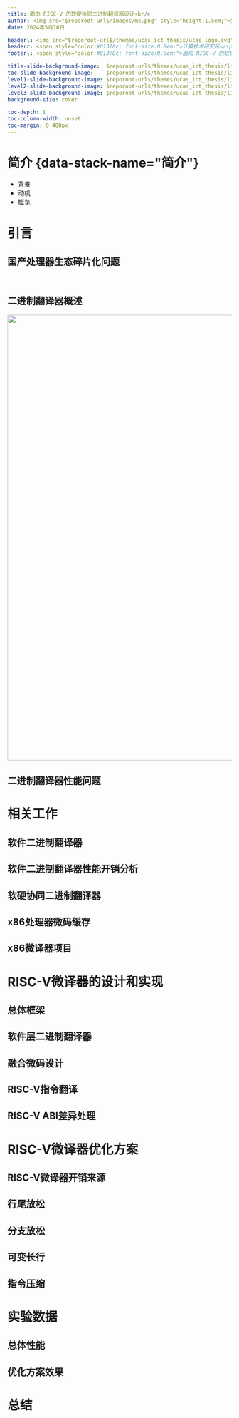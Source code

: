 ```yaml
---
title: 面向 RISC-V 的软硬协同二进制翻译器设计<br/>
author: <img src="$reporoot-url$/images/me.png" style="height:1.5em;">晏悦<br/>[👨‍🏫]{style="font-size:1.5em;"}导师王剑
date: 2024年5月16日

headerl: <img src="$reporoot-url$/themes/ucas_ict_thesis/ucas_logo.svg" style="height:0.8em; margin:0;"><span style="color:#01378c; font-size:0.8em;">中国科学院大学</span>
headerr: <span style="color:#01378c; font-size:0.8em;">计算技术研究所</span><img src="$reporoot-url$/themes/ucas_ict_thesis/ict_logo.svg" style="height:0.8em; margin:0;">
footerl: <span style="color:#01378c; font-size:0.8em;">面向 RISC-V 的软硬协同二进制翻译器设计・晏悦・2024年5月16日</span>

title-slide-background-image:  $reporoot-url$/themes/ucas_ict_thesis/liquid-cheese_sky_title.svg
toc-slide-background-image:    $reporoot-url$/themes/ucas_ict_thesis/liquid-cheese_sky_l1.svg
level1-slide-background-image: $reporoot-url$/themes/ucas_ict_thesis/liquid-cheese_sky_l1.svg
level2-slide-background-image: $reporoot-url$/themes/ucas_ict_thesis/liquid-cheese_sky_l2.svg
level3-slide-background-image: $reporoot-url$/themes/ucas_ict_thesis/liquid-cheese_sky_l3.svg
background-size: cover

toc-depth: 1
toc-column-width: unset
toc-margin: 0 400px
---
```


# 简介 {data-stack-name="简介"}

<style>
.cite {
  font-size: 0.4em;
  vertical-align: top;
}
.ref {
  font-size: 0.4em;
}
</style>

* 背景
* 动机
* 概览

# 引言

## 国产处理器生态碎片化问题

<img src="$reporoot-url$/images/me.png" style="height:0.8em; margin:0;">

## 二进制翻译器概述

<img src="$reporoot-url$/../image/IC-to_UC.png" style="width: 1000px;">

## 二进制翻译器性能问题


# 相关工作

## 软件二进制翻译器

## 软件二进制翻译器性能开销分析

## 软硬协同二进制翻译器

## x86处理器微码缓存

## x86微译器项目


# RISC-V微译器的设计和实现

## 总体框架

## 软件层二进制翻译器

## 融合微码设计

## RISC-V指令翻译

## RISC-V ABI差异处理


# RISC-V微译器优化方案

## RISC-V微译器开销来源

## 行尾放松

## 分支放松

## 可变长行

## 指令压缩


# 实验数据

## 总体性能

## 优化方案效果




# 总结